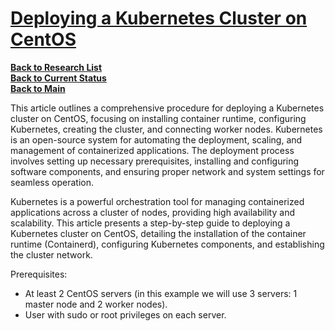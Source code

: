 # **[Deploying a Kubernetes Cluster on CentOS](https://hackernoon.com/how-to-deploy-kubernetes-cluster-on-centos)**

**[Back to Research List](../../research/research_list.md)**\
**[Back to Current Status](../../development/status/weekly/current_status.md)**\
**[Back to Main](../../README.md)**

This article outlines a comprehensive procedure for deploying a Kubernetes cluster on CentOS, focusing on installing container runtime, configuring Kubernetes, creating the cluster, and connecting worker nodes. Kubernetes is an open-source system for automating the deployment, scaling, and management of containerized applications. The deployment process involves setting up necessary prerequisites, installing and configuring software components, and ensuring proper network and system settings for seamless operation.

Kubernetes is a powerful orchestration tool for managing containerized applications across a cluster of nodes, providing high availability and scalability. This article presents a step-by-step guide to deploying a Kubernetes cluster on CentOS, detailing the installation of the container runtime (Containerd), configuring Kubernetes components, and establishing the cluster network.

Prerequisites:

- At least 2 CentOS servers (in this example we will use 3 servers: 1 master node and 2 worker nodes).
- User with sudo or root privileges on each server.
